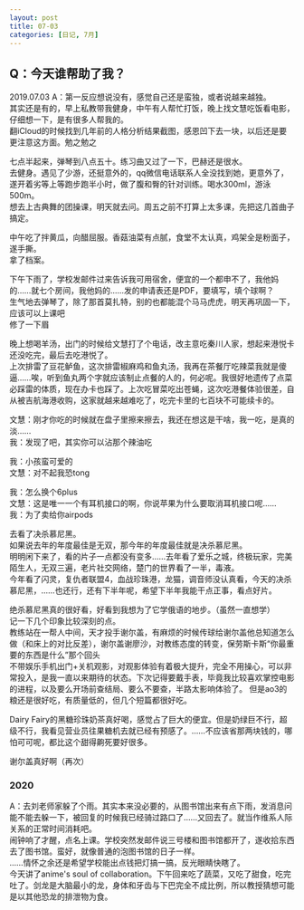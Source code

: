 ```yaml
---
layout: post
title: 07-03
categories: [日记, 7月]
---
```

## Q：今天谁帮助了我？  
2019.07.03
A：第一反应想说没有，感觉自己还是蛮独，或者说越来越独。  
其实还是有的，早上私教带我健身，中午有人帮忙打饭，晚上找文慧吃饭看电影，仔细想一下，是有很多人帮我的。  
翻iCloud的时候找到几年前的人格分析结果截图，感恩凹下去一块，以后还是要更注意这方面。勉之勉之  

七点半起来，弹琴到八点五十。练习曲又过了一下，巴赫还是很水。  
去健身。遇见了少游，还挺意外的，qq微信电话联系人全没找到她，更意外了，遂开着劣等上等跑步跑半小时，做了腹和臀的针对训练。喝水300ml，游泳500m。  
想去上古典舞的团操课，明天就去问。周五之前不打算上太多课，先把这几首曲子搞定。  

中午吃了拌黄瓜，向醋屈服。香菇油菜有点腻，食堂不太认真，鸡架全是粉面子，遂手撕。  
拿了档案。  

下午下雨了，学校发邮件过来告诉我可用宿舍，便宜的一个都申不了，我他妈的……就七个房间，我他妈的……发的申请表还是PDF，要填写，填个球啊？  
生气地去弹琴了，除了那首莫扎特，别的也都能混个马马虎虎，明天再巩固一下，应该可以上课吧  
修了一下眉  

晚上想喝羊汤，出门的时候给文慧打了个电话，改主意吃秦川人家，想起来港悦卡还没吃完，最后去吃港悦了。  
上次排雷了豆花鲈鱼，这次排雷椒麻鸡和鱼丸汤，我再在茶餐厅吃辣菜我就是傻逼……唉，听到鱼丸两个字就应该制止点餐的人的，何必呢。我很好地遗传了点菜必踩雷的体质，现在办卡也踩了。上次吃冒菜吃出苍蝇，这次吃港餐体验很差，自从被吉航海港收购，这家就越来越难吃了，吃完卡里的七百块不可能续卡的。  

文慧：刚才你吃的时候就在盘子里擦来擦去，我还在想这是干啥，我一吃，是真的淡……  
我：发现了吧，其实你可以沾那个辣油吃  

我：小孩蛮可爱的  
文慧：对不起我恐tong  

我：怎么换个6plus  
文慧：这是唯一一个有耳机接口的啊，你说苹果为什么要取消耳机接口呢……  
我：为了卖给你airpods  

去看了决杀慕尼黑。  
如果说去年的年度最佳是无双，那今年的年度最佳就是决杀慕尼黑。  
明明闲下来了，看的片子一点都没有变多……去年看了爱乐之城，终极玩家，完美陌生人，无双三遍，老片社交网络，楚门的世界看了一半，毒液。  
今年看了闪灵，复仇者联盟4，血战珍珠港，龙猫，调音师没认真看，今天的决杀慕尼黑，……也还行，还有下半年呢，希望下半年我能干点正事，看点好片。  

绝杀慕尼黑真的很好看，好看到我想为了它学俄语的地步。（虽然一直想学）  
记一下几个印象比较深刻的点。  
教练站在一帮人中间，天才投手谢尔盖，有麻烦的时候传球给谢尔盖他总知道怎么做（和床上的对比反差），谢尔盖谢廖沙，对教练态度的转变，保劳斯卡斯“你最重要的东西是什么”那个回头  
不带娱乐手机出门+关机观影，对观影体验有着极大提升，完全不用操心，可以非常投入，是我一直以来期待的状态。下次记得要戴手表，毕竟我比较喜欢掌控电影的进程，以及要么开场前查结局、要么不要查，半路太影响体验了。
但是ao3的粮还是很好吃，有质量低的，但几个短篇都很好吃。  

Dairy Fairy的黑糖珍珠奶茶真好喝，感觉占了巨大的便宜。但是奶绿巨不行，超级不行，我看见营业员往果糖机去就已经有预感了。……不应该省那两块钱的，哪怕可可呢，都比这个甜得齁死要好很多。  

谢尔盖真好啊（再次）  

### 2020
A：去刘老师家躲了个雨。其实本来没必要的，从图书馆出来有点下雨，发消息问能不能去躲一下，被回复的时候我已经骑过路口了……又回去了。就当作维系人际关系的正常时间消耗吧。  
闹钟响了才醒，点名上课。学校突然发邮件说三号楼和图书馆都开了，遂收拾东西去了图书馆。蛮好，就像普通的泡图书馆的日子一样。  
……情怀之余还是希望学校能出点钱把灯搞一搞，反光眼睛快瞎了。  
今天讲了anime's soul of collaboration。下午回来吃了蔬菜，又吃了甜食，吃完吐了。剑龙是大脑最小的龙，身体和牙齿与下巴完全不成比例，所以教授猜想可能是以其他恐龙的排泄物为食。
